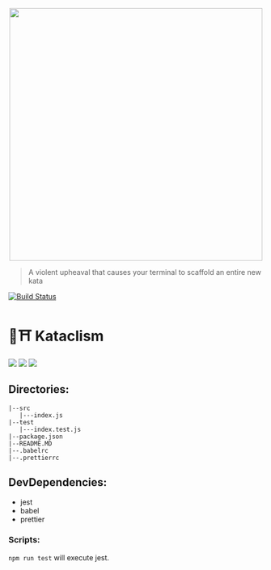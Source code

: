 <p align="center">
   <img src="https://github.com/glippi/kataclism/blob/master/kataclysm.svg" width="500"/>
</p>

> A violent upheaval that causes your terminal to scaffold an entire new kata

[![Build Status](https://travis-ci.com/glippi/kataclism.svg?branch=master)](https://travis-ci.com/glippi/kataclism)

# 🥋⛩️ Kataclism

<img src="https://github.com/glippi/kataclism/blob/master/kataclism-inquirer.png" />

<img src="https://github.com/glippi/kataclism/blob/master/kataclism-js.png" />

<img src="https://github.com/glippi/kataclism/blob/master/kataclism-ts.png" />

## Directories:

```
|--src
   |---index.js
|--test
   |---index.test.js
|--package.json
|--README.MD
|--.babelrc
|--.prettierrc
```

## DevDependencies:

- jest
- babel
- prettier

### Scripts:

`npm run test` will execute jest.
